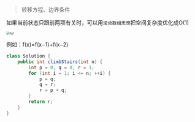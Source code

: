 > 转移方程、边界条件

如果当前状态只跟前两项有关时，可以用`滚动数组思想`把空间复杂度优化成O(1)

<img src="E:\笔记\做题笔记\Note-leetcode\images\70_fig1.gif" alt="fig1" style="zoom:50%;" />

例如：f(x)=f(x−1)+f(x−2)

```java
class Solution {
    public int climbStairs(int n) {
        int p = 0, q = 0, r = 1;
        for (int i = 1; i <= n; ++i) {
            p = q; 
            q = r; 
            r = p + q;
        }
        return r;
    }
}
```

